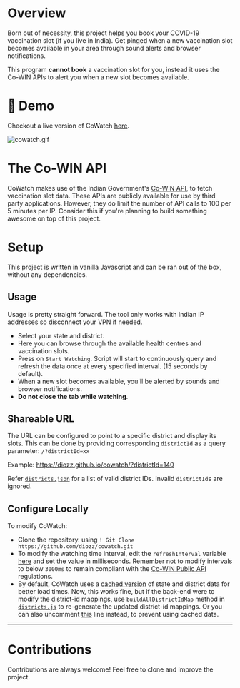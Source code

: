 # Overview

Born out of necessity, this project helps you book your COVID-19 vaccination slot (if you live in India). Get pinged when a new vaccination slot becomes available in your area through sound alerts and browser notifications.

This program **cannot book** a vaccination slot for you, instead it uses the Co-WIN APIs to alert you when a new slot becomes available.

# :rocket: Demo

Checkout a live version of CoWatch [here](https://diozz.github.io/cowatch).

![cowatch.gif](https://user-images.githubusercontent.com/13608193/119222937-6b5e1500-bb14-11eb-8ea4-7232452fe488.gif)

# The Co-WIN API 

CoWatch makes use of the Indian Government's [Co-WIN API](https://apisetu.gov.in/public/api/cowin), to fetch vaccination slot data. These APIs are publicly available for use by third party applications. However, they do limit the number of API calls to 100 per 5 minutes per IP. Consider this if you're planning to build something awesome on top of this project.

# Setup

This project is written in vanilla Javascript and can be ran out of the box, without any dependencies.

## Usage

Usage is pretty straight forward. The tool only works with Indian IP addresses so disconnect your VPN if needed.

- Select your state and district.
- Here you can browse through the available health centres and vaccination slots.
- Press on `Start Watching`. Script will start to continuously query and refresh the data once at every specified interval. (15 seconds by default).
- When a new slot becomes available, you'll be alerted by sounds and browser notifications.
- **Do not close the tab while watching**.

## Shareable URL

The URL can be configured to point to a specific district and display its slots. This can be done by providing corresponding `districtId` as a query parameter: `/?districtId=xx`

Example: https://diozz.github.io/cowatch/?districtId=140

Refer [`districts.json`](https://github.com/diozz/cowatch/blob/main/assets/districts.json) for a list of valid district IDs. Invalid `districtId`s are ignored.

## Configure Locally

To modify CoWatch:

- Clone the repository. using `! Git Clone https://github.com/diozz/cowatch.git`
- To modify the watching time interval, edit the `refreshInterval` variable [here](https://github.com/diozz/cowatch/blob/main/js/cowatch.js#L7) and set the value in milliseconds. Remember not to modify intervals to below `3000ms` to remain compliant with the [Co-WIN Public API](https://apisetu.gov.in/public/marketplace/api/cowin/cowin-public-v2) regulations.
- By default, CoWatch uses a [cached version](https://github.com/diozz/cowatch/blob/main/assets/districts.json) of state and district data for better load times. Now, this works fine, but if the back-end were to modify the district-id mappings, use `buildAllDistrictIdMap` method in [`districts.js`](https://github.com/diozz/cowatch/blob/main/js/districts.js#L21) to re-generate the updated district-id mappings. Or you can also uncomment [this](https://github.com/diozz/cowatch/blob/main/js/cowatch.js#L28) line instead, to prevent using cached data.

---

# Contributions

Contributions are always welcome! Feel free to clone and improve the project.


